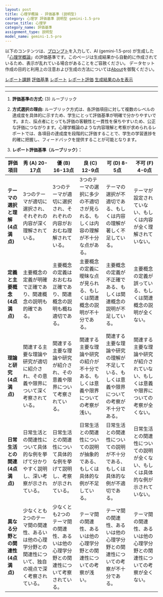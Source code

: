 ```yaml
---
layout: post
title: 心理学概論 - 評価基準 (説明型)
category: 心理学 評価基準 説明型 gemini-1.5-pro
course_title: 心理学
category_name: 評価基準
assignment_type: 説明型
model_name: gemini-1.5-pro
---
```


以下のコンテンツは、[プロンプト](http://127.0.0.1:8000/generated/心理学/gemini-1.5-pro/prompt_評価基準-説明型.md)を入力して、AI (gemini-1.5-pro) が生成した「[心理学概論](/contents/心理学/)」の評価基準です。このページは生成結果から自動的に作成されているため、表示が乱れている場合があることをご容赦ください。
データセット作成の目的と利用上の注意および生成の方法については[About](/About)を御覧ください。

[レポート課題](../レポート課題-説明型)
[評価基準](../評価基準-説明型)
[レポート](../レポート-説明型)
[レポート評価](../レポート評価-説明型)
[生成結果のみを表示](http://127.0.0.1:8000/generated/心理学/gemini-1.5-pro/評価基準-説明型.md)
  

***
***
  
1. **評価基準の方式:** (3) ルーブリック

2. **方式選択の理由:** ルーブリック方式は、各評価項目に対して複数のレベルの達成度を具体的に示すため、学生にとって評価基準が明確で分かりやすいです。また、採点者にとっても評価の客観性と一貫性を保ちやすいため、公正な評価につながります。心理学概論のような内容理解と考察が求められるレポートでは、各項目の達成度を段階的に評価することで、学生の学習進捗を的確に把握し、フィードバックを提供することが可能となります。

3. **レポート評価基準（ルーブリック）：**

| 評価項目 | 秀 (A) 20-17点 | 優 (B) 16-13点 | 良 (C) 12-9点 | 可 (D) 8-5点 | 不可 (F) 4-0点 |
|---|---|---|---|---|---|
| **テーマの選択と理解 (4点満点)** | 3つのテーマが適切に選択され、それぞれの内容が深く理解されている。 | 3つのテーマが適切に選択され、それぞれの内容がおおむね理解されている。 | 3つのテーマの選択に多少の不適切さが見られる、もしくは内容の理解が不十分な点がある。 | テーマの選択が不適切である、もしくは内容の理解が著しく不足している。 | テーマが設定されていない、もしくは内容が全く理解されていない。 |
| **定義と主要概念 (4点満点)** | 主要概念の定義が明確で正確であり、関連概念の説明も的確である。 | 主要概念の定義はおおむね正確であり、関連概念の説明も概ね適切である。 | 主要概念の定義に曖昧な点が見られる、もしくは関連概念の説明が不十分である。 | 主要概念の定義が不正確である、もしくは関連概念の説明が不足している。 | 主要概念の定義が誤っている、もしくは関連概念の説明が全くない。 |
| **理論と研究 (4点満点)** | 関連する主要な理論や研究が適切に紹介され、その意義や限界について深く考察されている。 | 関連する主要な理論や研究が紹介され、その意義や限界について考察されている。 | 関連する主要な理論や研究の紹介が不十分である、もしくは意義や限界についての考察が浅い。 | 関連する主要な理論や研究の理解が不足している、もしくは意義や限界についての考察が不十分である。 | 関連する主要な理論や研究が紹介されていない、もしくは意義や限界についての考察が全くない。 |
| **日常生活との関連 (4点満点)** | 日常生活との関連性について具体的な例を挙げて分かりやすく説明し、深い考察が示されている。 | 日常生活との関連性について具体的な例を挙げて説明し、考察が示されている。 | 日常生活との関連性についての説明が抽象的である、もしくは具体的な例が不足している。 | 日常生活との関連性についての説明が不十分である、もしくは具体的な例が不適切である。 | 日常生活との関連性についての説明が全くない、もしくは具体的な例が示されていない。 |
| **異なる分野との関連性 (4点満点)** | 少なくとも2つのテーマ間の関連性、あるいは他の心理学分野との関連性について、独自の視点で深く考察されている。 | 少なくとも2つのテーマ間の関連性、あるいは他の心理学分野との関連性について考察されている。 | テーマ間の関連性、あるいは他の心理学分野との関連性についての考察が浅い。 | テーマ間の関連性、あるいは他の心理学分野との関連性についての考察が不十分である。 | テーマ間の関連性、あるいは他の心理学分野との関連性についての考察が全くない。 |

